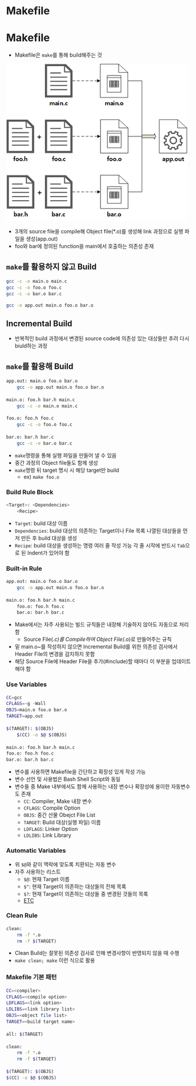 # Makefile

# Makefile

- Makefile은 `make`를 통해 build해주는 것

![Untitled](./Makefile/Untitled.png)

- 3개의 source file을 compile해 Object file(*.o)를 생성해 link 과정으로 실행 파일을 생성(app.out)
- foo와 bar에 정의된 function을 main에서 호출하는 의존성 존재

## `make`를 활용하지 않고 Build

```bash
gcc -c -o main.o main.c
gcc -c -o foo.o foo.c
gcc -c -o bar.o bar.c

```

```bash
gcc -o app.out main.o foo.o bar.o
```

## Incremental Build

- 반복적인 build 과정에서 변경된 source code에 의존성 있는 대상들만 추려 다시 biuld하는 과정

## `make`를 활용해 Build

```bash
app.out: main.o foo.o bar.o
	gcc -o app.out main.o foo.o bar.o

main.o: foo.h bar.h main.c
	gcc -c -o main.o main.c

foo.o: foo.h foo.c
	gcc -c -o foo.o foo.c

bar.o: bar.h bar.c
	gcc -c -o bar.o bar.c
```

- `make`명령을 통해 실행 파일을 만들어 낼 수 있음
- 중간 과정의 Object file들도 함께 생성
- `make`명령 뒤 target 명시 시 해당 target만 build
    - ex) `make foo.o`

### Build Rule Block

```bash
<Target>: <Dependencies>
	<Recipe>
```

- `Target`: build 대상 이름
- `Dependencies`: build 대상의 의존하는 Target이나 File 목록
나열된 대상들을 먼저 만든 후 build 대상을 생성
- `Recipe`: build 대상을 생성하는 명령
여러 줄 작성 가능
각 줄 시작에 반드시 `Tab`으로 된 Indent가 있어야 함

### Built-in Rule

```bash
app.out: main.o foo.o bar.o
	gcc -o app.out main.o foo.o bar.o

main.o: foo.h bar.h main.c
	foo.o: foo.h foo.c
	bar.o: bar.h bar.c
```

- Make에서는 자주 사용되는 빌드 규칙들은 내장해 기술하지 않아도 자동으로 처리함
    - Source File(*.c)를 Compile하여 Object File(*.o)로 만들어주는 규칙
- 밑 main.o~를 작성하지 않으면 Incremental Build를 위한 의존성 검사에서 Header File의 변경을 감지하지 못함
- 해당 Source File에 Header File을 추가(#include)할 때마다 이 부분을 업데이트 해야 함

### Use Variables

```bash
CC=gcc
CFLAGS=-g -Wall
OBJS=main.o foo.o bar.o
TARGET=app.out
 
$(TARGET): $(OBJS)
	$(CC) -o $@ $(OBJS)
 
main.o: foo.h bar.h main.c
foo.o: foo.h foo.c
bar.o: bar.h bar.c
```

- 변수를 사용하면 Makefile을 간단하고 확장성 있게 작성 가능
- 변수 선언 및 사용법은 Bash Shell Script와 동일
- 변수들 중 Make 내부에서도 함께 사용하는 내장 변수나 확장성에 용이한 자동변수도 존재
    - `CC`: Compiler, Make 내장 변수
    - `CFLAGS`: Compile Option
    - `OBJS`: 중간 산물 Obejct File List
    - `TARGET`: Build 대상(실행 파일) 이름
    - `LDFLAGS`: Linker Option
    - `LDLIBS`: Link Library

### Automatic Variables

- 위 `$@`와 같이 맥락에 맞도록 치환되는 자동 변수
- 자주 사용하는 리스트
    - `$@`: 현재 Target 이름
    - `$^`: 현재 Target이 의존하는 대상들의 전체 목록
    - `$?`: 현재 Target이 의존하는 대상들 중 변경된 것들의 목록
    - [ETC](https://www.gnu.org/software/make/manual/html_node/Automatic-Variables.html)

### Clean Rule

```bash
clean:
	rm -f *.o
	rm -f $(TARGET)
```

- Clean Build는 잘못된 의존성 검사로 인해 변경사항이 반영되지 않을 때 수행
- `make clean; make` 이런 식으로 활용

### Makefile 기본 패턴

```bash
CC=<compiler>
CFLAGS=<compile option>
LDFLAGS=<link option>
LDLIBS=<link library list>
OBJS=<object file list>
TARGET=<build target name>
 
all: $(TARGET)
 
clean:
	rm -f *.o
	rm -f $(TARGET)
 
$(TARGET): $(OBJS)
$(CC) -o $@ $(OBJS)
```